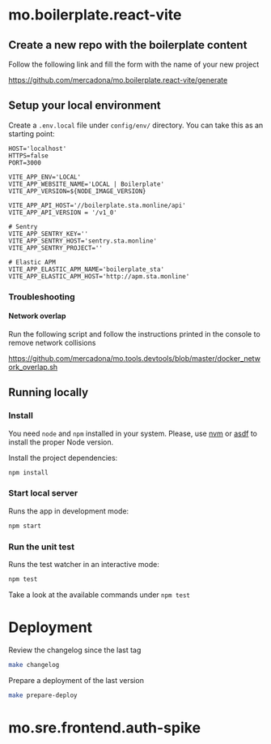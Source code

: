 # mo.boilerplate.react-vite

## Create a new repo with the boilerplate content

Follow the following link and fill the form with the name of your new project

https://github.com/mercadona/mo.boilerplate.react-vite/generate

## Setup your local environment
Create a `.env.local` file under `config/env/` directory. You can take this as an starting point:

```dotenv
HOST='localhost'
HTTPS=false
PORT=3000

VITE_APP_ENV='LOCAL'
VITE_APP_WEBSITE_NAME='LOCAL | Boilerplate'
VITE_APP_VERSION=${NODE_IMAGE_VERSION}

VITE_APP_API_HOST='//boilerplate.sta.monline/api'
VITE_APP_API_VERSION = '/v1_0'

# Sentry
VITE_APP_SENTRY_KEY=''
VITE_APP_SENTRY_HOST='sentry.sta.monline'
VITE_APP_SENTRY_PROJECT=''

# Elastic APM
VITE_APP_ELASTIC_APM_NAME='boilerplate_sta'
VITE_APP_ELASTIC_APM_HOST='http://apm.sta.monline'
```

### Troubleshooting

#### Network overlap
Run the following script and follow the instructions printed in the console to remove network collisions

https://github.com/mercadona/mo.tools.devtools/blob/master/docker_network_overlap.sh

## Running locally

### Install
You need `node` and `npm` installed in your system. Please, use [nvm](https://github.com/nvm-sh/nvm) or [asdf](https://asdf-vm.com/) to install the proper Node version.

Install the project dependencies:

```bash
npm install
```

### Start local server

Runs the app in development mode:

```bash
npm start
```

### Run the unit test
Runs the test watcher in an interactive mode:

```bash
npm test
```

Take a look at the available commands under `npm test`

# Deployment

Review the changelog since the last tag

```bash
make changelog
```

Prepare a deployment of the last version

```bash
make prepare-deploy
```
# mo.sre.frontend.auth-spike
